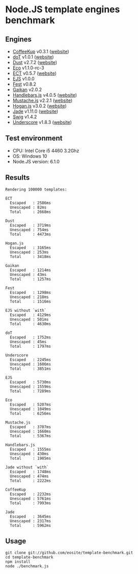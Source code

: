 # Node.JS template engines benchmark

## Engines

- [CoffeeKup](https://github.com/mauricemach/coffeekup) v0.3.1 ([website](http://coffeekup.org/))
- [doT](https://github.com/olado/doT) v1.0.1 ([website](http://olado.github.com/doT/))
- [Dust](https://github.com/linkedin/dustjs) v2.7.2 ([website](http://linkedin.github.com/dustjs/))
- [Eco](https://github.com/sstephenson/eco) v1.1.0-rc-3
- [ECT](https://github.com/baryshev/ect) v0.5.7 ([website](http://ectjs.com/))
- [EJS](https://github.com/visionmedia/ejs) v1.0.0
- [Fest](https://github.com/mailru/fest) v0.8.2
- [Gaikan](https://github.com/Deathspike/gaikan) v2.0.2
- [Handlebars.js](https://github.com/wycats/handlebars.js/) v4.0.5 ([website](http://handlebarsjs.com/))
- [Mustache.js](https://github.com/janl/mustache.js) v2.2.1 ([website](http://mustache.github.com/))
- [Hogan.js](https://github.com/twitter/hogan.js) v3.0.2 ([website](http://twitter.github.com/hogan.js/))
- [Jade](https://github.com/visionmedia/jade) v1.11.0 ([website](http://jade-lang.com/))
- [Swig](https://github.com/paularmstrong/swig) v1.4.2
- [Underscore](https://github.com/documentcloud/underscore) v1.8.3 ([website](http://underscorejs.org/))

## Test environment

- CPU: Intel Core i5 4460 3.2Ghz
- OS: Windows 10
- Node.JS version: 6.1.0

## Results

	Rendering 100000 templates:

	ECT
	  Escaped   : 2586ms
	  Unescaped : 82ms
	  Total     : 2668ms

	Dust
	  Escaped   : 3719ms
	  Unescaped : 754ms
	  Total     : 4473ms

	Hogan.js
	  Escaped   : 3165ms
	  Unescaped : 253ms
	  Total     : 3418ms

	Gaikan
	  Escaped   : 1214ms
	  Unescaped : 43ms
	  Total     : 1257ms

	Fest
	  Escaped   : 1298ms
	  Unescaped : 218ms
	  Total     : 1516ms

	EJS without `with`
	  Escaped   : 4129ms
	  Unescaped : 501ms
	  Total     : 4630ms

	doT
	  Escaped   : 1752ms
	  Unescaped : 45ms
	  Total     : 1797ms

	Underscore
	  Escaped   : 2245ms
	  Unescaped : 1606ms
	  Total     : 3851ms

	EJS
	  Escaped   : 5730ms
	  Unescaped : 1559ms
	  Total     : 7289ms

	Eco
	  Escaped   : 5207ms
	  Unescaped : 1049ms
	  Total     : 6256ms

	Mustache.js
	  Escaped   : 3707ms
	  Unescaped : 1660ms
	  Total     : 5367ms

	Handlebars.js
	  Escaped   : 1555ms
	  Unescaped : 430ms
	  Total     : 1985ms

	Jade without `with`
	  Escaped   : 1748ms
	  Unescaped : 474ms
	  Total     : 2222ms

	CoffeeKup
	  Escaped   : 2232ms
	  Unescaped : 5761ms
	  Total     : 7993ms

	Jade
	  Escaped   : 3645ms
	  Unescaped : 2317ms
	  Total     : 5962ms


## Usage

	git clone git://github.com/eosite/template-benchmark.git
	cd template-benchmark
	npm install
	node ./benchmark.js
